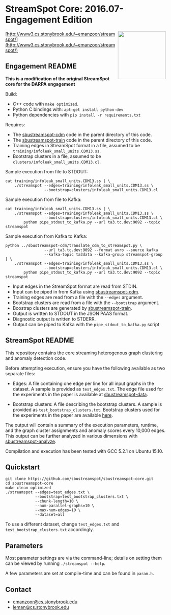 # StreamSpot Core: 2016.07-Engagement Edition

<img src="http://www3.cs.stonybrook.edu/~emanzoor/streamspot/img/streamspot-logo.jpg" height="150" align="right"/>

[http://www3.cs.stonybrook.edu/~emanzoor/streamspot/](http://www3.cs.stonybrook.edu/~emanzoor/streamspot/)

## Engagement README

**This is a modification of the original StreamSpot core for the DARPA engagement**

Build:
   * C++ code with `make optimized`.
   * Python C bindings with: `apt-get install python-dev`
   * Python dependencies with `pip install -r requirements.txt`

Requires:
   * The [sbustreamspot-cdm](https://github.com/sbustreamspot/sbustreamspot-cdm)
     code in the parent directory of this code.
   * The [sbustreamspot-train](https://github.com/sbustreamspot/sbustreamspot-train)
     code in the parent directory of this code.
   * Training edges in StreamSpot format in a file, assumed to be `training/infoleak_small_units.CDM13.ss`.
   * Bootstrap clusters in a file, assumed to be `clusters/infoleak_small_units.CDM13.cl`.

Sample execution from file to STDOUT:
```
cat training/infoleak_small_units.CDM13.ss | \
    ./streamspot --edges=training/infoleak_small_units.CDM13.ss \
                 --bootstrap=clusters/infoleak_small_units.CDM13.cl
```

Sample execution from file to Kafka:
```
cat training/infoleak_small_units.CDM13.ss | \
    ./streamspot --edges=training/infoleak_small_units.CDM13.ss \
                 --bootstrap=clusters/infoleak_small_units.CDM13.cl \
        python pipe_stdout_to_kafka.py --url ta3.tc.dev:9092 --topic streamspot
```

Sample execution from Kafka to Kafka:
```
python ../sbustreamspot-cdm/translate_cdm_to_streamspot.py \
                 --url ta3.tc.dev:9092 --format avro --source kafka
                 --kafka-topic ta3data --kafka-group streamspot-group | \ 
    ./streamspot --edges=training/infoleak_small_units.CDM13.ss \
                 --bootstrap=clusters/infoleak_small_units.CDM13.cl \
        python pipe_stdout_to_kafka.py --url ta3.tc.dev:9092 --topic streamspot
```

   * Input edges in the StreamSpot format are read from STDIN.
   * Input can be piped in from Kafka using [sbustreamspot-cdm](https://github.com/sbustreamspot/sbustreamspot-train).
   * Training edges are read from a file with the `--edges` argument.
   * Bootstrap clusters are read from a file with the `--bootstrap` argument.
   * Boostrap clusters are generated by [sbustreamspot-train](https://github.com/sbustreamspot/sbustreamspot-train).
   * Output is written to STDOUT in the JSON PAAS format.
   * Diagnostic output is written to STDERR.
   * Output can be piped to Kafka with the `pipe_stdout_to_kafka.py` script

## StreamSpot README

This repository contains the core streaming heterogenous graph clustering
and anomaly detection code.

Before attempting execution, ensure you have the following available as two
separate files:

   * Edges: A file containing one edge per line for all input graphs in the
     dataset. A sample is provided as `test_edges.txt`. The edge file used
     for the experiments in the paper is available at [sbustreamspot-data][1].

   * Bootstrap clusters: A file describing the bootstrap clusters. A
     sample is provided as `test_bootstrap_clusters.txt`. Bootstrap clusters
     used for the experiments in the paper are available [here][2].

The output will contain a summary of the execution parameters, runtime, and
the graph cluster assignments and anomaly scores every 10,000 edges. This output
can be further analyzed in various dimensions with [sbustreamspot-analyze][3].

Compilation and execution has been tested with GCC 5.2.1 on Ubuntu 15.10.

## Quickstart

```
git clone https://github.com/sbustreamspot/sbustreamspot-core.git
cd sbustreamspot-core
make clean optimized
./streamspot --edges=test_edges.txt \
             --bootstrap=test_bootstrap_clusters.txt \
             --chunk-length=10 \
             --num-parallel-graphs=10 \
             --max-num-edges=10 \
             --dataset=all
```

To use a different dataset, change `test_edges.txt` and
`test_bootstrap_clusters.txt` accordingly.

## Parameters

Most parameter settings are via the command-line; details on setting
them can be viewed by running `./streamspot --help`.

A few parameters are set at compile-time and can be found in `param.h`.

## Contact

   * emanzoor@cs.stonybrook.edu
   * leman@cs.stonybrook.edu

[1]: https://github.com/sbustreamspot/sbustreamspot-data
[2]: https://gist.github.com/emaadmanzoor/118846a642727a0bf704
[3]: https://github.com/sbustreamspot/sbustreamspot-analyze
